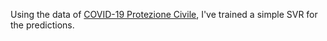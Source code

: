 Using the data of <a href="https://github.com/pcm-dpc/COVID-19">COVID-19 Protezione Civile</a>, I've trained a simple SVR for the predictions.
